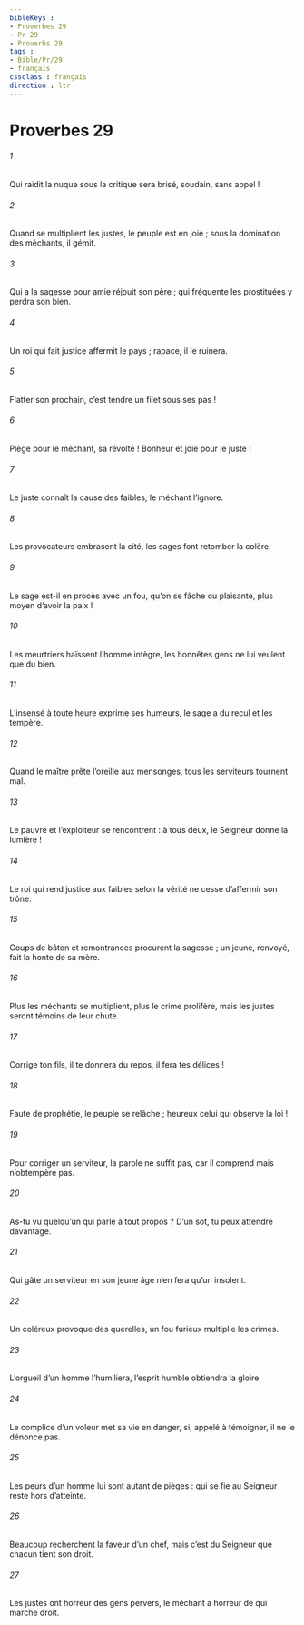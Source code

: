 ```yaml
---
bibleKeys : 
- Proverbes 29
- Pr 29
- Proverbs 29
tags : 
- Bible/Pr/29
- français
cssclass : français
direction : ltr
---
```


# Proverbes 29

###### 1
Qui raidit la nuque sous la critique
sera brisé, soudain, sans appel !
###### 2
Quand se multiplient les justes, le peuple est en joie ;
sous la domination des méchants, il gémit.
###### 3
Qui a la sagesse pour amie réjouit son père ;
qui fréquente les prostituées y perdra son bien.
###### 4
Un roi qui fait justice affermit le pays ;
rapace, il le ruinera.
###### 5
Flatter son prochain,
c’est tendre un filet sous ses pas !
###### 6
Piège pour le méchant, sa révolte !
Bonheur et joie pour le juste !
###### 7
Le juste connaît la cause des faibles,
le méchant l’ignore.
###### 8
Les provocateurs embrasent la cité,
les sages font retomber la colère.
###### 9
Le sage est-il en procès avec un fou,
qu’on se fâche ou plaisante,
plus moyen d’avoir la paix !
###### 10
Les meurtriers haïssent l’homme intègre,
les honnêtes gens ne lui veulent que du bien.
###### 11
L’insensé à toute heure exprime ses humeurs,
le sage a du recul et les tempère.
###### 12
Quand le maître prête l’oreille aux mensonges,
tous les serviteurs tournent mal.
###### 13
Le pauvre et l’exploiteur se rencontrent :
à tous deux, le Seigneur donne la lumière !
###### 14
Le roi qui rend justice aux faibles selon la vérité
ne cesse d’affermir son trône.
###### 15
Coups de bâton et remontrances procurent la sagesse ;
un jeune, renvoyé, fait la honte de sa mère.
###### 16
Plus les méchants se multiplient, plus le crime prolifère,
mais les justes seront témoins de leur chute.
###### 17
Corrige ton fils, il te donnera du repos,
il fera tes délices !
###### 18
Faute de prophétie, le peuple se relâche ;
heureux celui qui observe la loi !
###### 19
Pour corriger un serviteur, la parole ne suffit pas,
car il comprend mais n’obtempère pas.
###### 20
As-tu vu quelqu’un qui parle à tout propos ?
D’un sot, tu peux attendre davantage.
###### 21
Qui gâte un serviteur en son jeune âge
n’en fera qu’un insolent.
###### 22
Un coléreux provoque des querelles,
un fou furieux multiplie les crimes.
###### 23
L’orgueil d’un homme l’humiliera,
l’esprit humble obtiendra la gloire.
###### 24
Le complice d’un voleur met sa vie en danger,
si, appelé à témoigner, il ne le dénonce pas.
###### 25
Les peurs d’un homme lui sont autant de pièges :
qui se fie au Seigneur reste hors d’atteinte.
###### 26
Beaucoup recherchent la faveur d’un chef,
mais c’est du Seigneur que chacun tient son droit.
###### 27
Les justes ont horreur des gens pervers,
le méchant a horreur de qui marche droit.

